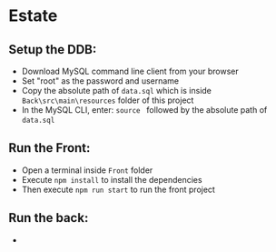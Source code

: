 # Estate

## Setup the DDB:
- Download MySQL command line client from your browser
- Set "root" as the password and username
- Copy the absolute path of `data.sql` which is inside `Back\src\main\resources` folder of this project
- In the MySQL CLI, enter: `source ` followed by the absolute path of `data.sql`

## Run the Front:
- Open a terminal inside `Front` folder
- Execute `npm install` to install the dependencies
- Then execute `npm run start` to run the front project

## Run the back:
-
